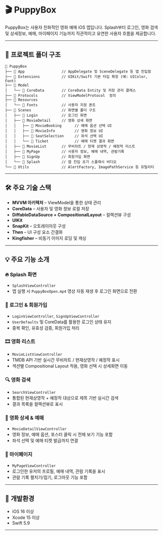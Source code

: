 
# 🎬 PuppyBox

PuppyBox는 사용자 친화적인 영화 예매 iOS 앱입니다.
Splash부터 로그인, 영화 검색 및 상세정보, 예매, 마이페이지 기능까지 직관적이고 유연한 사용자 흐름을 제공합니다.

---

## 📁 프로젝트 폴더 구조

```
📁 PuppyBox
├── 📁 App                 // AppDelegate 및 SceneDelegate 등 앱 진입점
├── 📁 Extensions          // UIKit/Swift 기본 타입 확장 (예: UIColor, Font)
├── 📁 Model
│   └── 📁 CoreData        // CoreData Entity 및 저장 관리 클래스
├── 📁 Protocols           // ViewModelProtocol  정의
├── 📁 Resources
│   └── 📁 Fonts           // 사용자 지정 폰트
├── 📁 Scenes              // 화면별 폴더 구조
│   ├── 📁 Login           // 로그인 화면
│   ├── 📁 MovieDetail     // 영화 상세 화면
│   │   ├── 📁 MovieBooking      // 예매 옵션 선택 UI
│   │   ├── 📁 MovieInfo         // 영화 정보 UI
│   │   ├── 📁 SeatSelection     // 좌석 선택 UI
│   │   └── 📁 Ticket            // 예매 티켓 결과 화면
│   ├── 📁 MovieList       // 무비차트 / 현재 상영작 / 예정작 리스트
│   ├── 📁 MyPage          // 사용자 정보, 예매 내역, 관람기록
│   ├── 📁 SignUp          // 회원가입 화면
│   └── 📁 Splash          // 앱 진입 초기 스플래시 비디오
└── 📁 Utils               // AlertFactory, ImagePathService 등 유틸리티
```

---

## 🛠 주요 기술 스택

* **MVVM 아키텍처** – ViewModel을 통한 상태 관리
* **CoreData** – 사용자 및 영화 정보 로컬 저장
* **DiffableDataSource + CompositionalLayout** – 컬렉션뷰 구성
* **UIKit**
* **SnapKit** – 오토레이아웃 구성
* **Then** – UI 구성 요소 간결화
* **Kingfisher** – 비동기 이미지 로딩 및 캐싱

---

## 💡 주요 기능 소개

### 🔥 Splash 화면

* `SplashViewController`
* 앱 실행 시 `PuppyBoxOpen.mp4` 영상 자동 재생 후 로그인 화면으로 전환

### 👤 로그인 & 회원가입

* `LoginViewController`, `SignUpViewController`
* `UserDefaults` 및 CoreData를 활용한 로그인 상태 유지
* 중복 확인, 유효성 검증, 회원가입 처리

### 🎞 영화 리스트

* `MovieListViewController`
* TMDB API 기반 실시간 무비차트 / 현재상영작 / 예정작 표시
* 섹션별 Compositional Layout 적용, 영화 선택 시 상세화면 이동

### 🔍 영화 검색

* `SearchViewController`
* 통합된 현재상영작 + 예정작 대상으로 제목 기반 실시간 검색
* 결과 목록을 컬렉션뷰로 표시

### 📄 영화 상세 & 예매

* `MovieDetailViewController`
* 영화 정보, 예매 옵션, 포스터 클릭 시 전체 보기 기능 포함
* 좌석 선택 및 예매 티켓 발급까지 연결

### 👤 마이페이지

* `MyPageViewController`
* 로그인한 유저의 프로필, 예매 내역, 관람 기록을 표시
* 관람 기록 펼치기/접기, 로그아웃 기능 포함

---

## 🧪 개발환경

* iOS 16 이상
* Xcode 15 이상
* Swift 5.9

---
